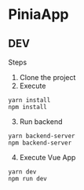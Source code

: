 # PiniaApp

## DEV

Steps

1. Clone the project
2. Execute

```
yarn install
npm install
```

3. Run backend

```
yarn backend-server
npm backend-server
```

4. Execute Vue App

```
yarn dev
npm run dev
```
